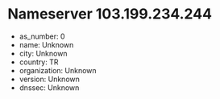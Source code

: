 # Nameserver 103.199.234.244

* as_number: 0
* name: Unknown
* city: Unknown
* country: TR
* organization: Unknown
* version: Unknown
* dnssec: Unknown
